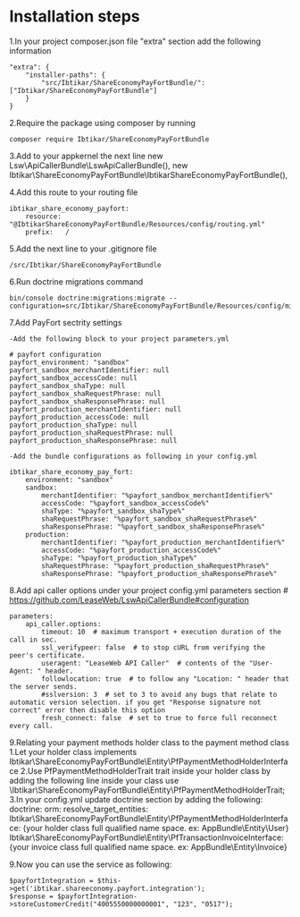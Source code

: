 Installation steps
==================

1.In your project composer.json file "extra" section add the following information

    "extra": {
        "installer-paths": {
            "src/Ibtikar/ShareEconomyPayFortBundle/": ["Ibtikar/ShareEconomyPayFortBundle"]
        }
    }

2.Require the package using composer by running

    composer require Ibtikar/ShareEconomyPayFortBundle

3.Add to your appkernel the next line
    new Lsw\ApiCallerBundle\LswApiCallerBundle(),
    new Ibtikar\ShareEconomyPayFortBundle\IbtikarShareEconomyPayFortBundle(),

4.Add this route to your routing file

    ibtikar_share_economy_payfort:
        resource: "@IbtikarShareEconomyPayFortBundle/Resources/config/routing.yml"
        prefix:   /

5.Add the next line to your .gitignore file

    /src/Ibtikar/ShareEconomyPayFortBundle

6.Run doctrine migrations command

    bin/console doctrine:migrations:migrate --configuration=src/Ibtikar/ShareEconomyPayFortBundle/Resources/config/migrations.yml

7.Add PayFort sectrity settings

    -Add the following block to your project parameters.yml

    # payfort configuration
    payfort_environment: "sandbox"
    payfort_sandbox_merchantIdentifier: null
    payfort_sandbox_accessCode: null
    payfort_sandbox_shaType: null
    payfort_sandbox_shaRequestPhrase: null
    payfort_sandbox_shaResponsePhrase: null
    payfort_production_merchantIdentifier: null
    payfort_production_accessCode: null
    payfort_production_shaType: null
    payfort_production_shaRequestPhrase: null
    payfort_production_shaResponsePhrase: null

    -Add the bundle configurations as following in your config.yml

    ibtikar_share_economy_pay_fort:
        environment: "sandbox"
        sandbox:
            merchantIdentifier: "%payfort_sandbox_merchantIdentifier%"
            accessCode: "%payfort_sandbox_accessCode%"
            shaType: "%payfort_sandbox_shaType%"
            shaRequestPhrase: "%payfort_sandbox_shaRequestPhrase%"
            shaResponsePhrase: "%payfort_sandbox_shaResponsePhrase%"
        production:
            merchantIdentifier: "%payfort_production_merchantIdentifier%"
            accessCode: "%payfort_production_accessCode%"
            shaType: "%payfort_production_shaType%"
            shaRequestPhrase: "%payfort_production_shaRequestPhrase%"
            shaResponsePhrase: "%payfort_production_shaResponsePhrase%"

8.Add api caller options under your project config.yml parameters section     # https://github.com/LeaseWeb/LswApiCallerBundle#configuration

    parameters:
        api_caller.options:
            timeout: 10  # maximum transport + execution duration of the call in sec.
            ssl_verifypeer: false  # to stop cURL from verifying the peer's certificate.
            useragent: "LeaseWeb API Caller"  # contents of the "User-Agent: " header.
            followlocation: true  # to follow any "Location: " header that the server sends.
            #sslversion: 3  # set to 3 to avoid any bugs that relate to automatic version selection. if you get "Response signature not correct" error then disable this option
            fresh_connect: false  # set to true to force full reconnect every call.

9.Relating your payment methods holder class to the payment method class
    1.Let your holder class implements Ibtikar\ShareEconomyPayFortBundle\Entity\PfPaymentMethodHolderInterface
    2.Use PfPaymentMethodHolderTrait trait inside your holder class by adding the following line inside your class
        use \Ibtikar\ShareEconomyPayFortBundle\Entity\PfPaymentMethodHolderTrait;
    3.In your config.yml update doctrine section by adding the following:
        doctrine:
            orm:
                resolve_target_entities:
                    Ibtikar\ShareEconomyPayFortBundle\Entity\PfPaymentMethodHolderInterface: {your holder class full qualified name space. ex: AppBundle\Entity\User}
                    Ibtikar\ShareEconomyPayFortBundle\Entity\PfTransactionInvoiceInterface: {your invoice class full qualified name space. ex: AppBundle\Entity\Invoice}

9.Now you can use the service as following:

    $payfortIntegration = $this->get('ibtikar.shareeconomy.payfort.integration');
    $response = $payfortIntegration->storeCustomerCredit("4005550000000001", "123", "0517");